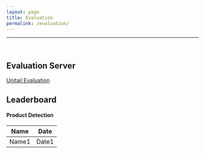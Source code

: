 ```yaml
---
layout: page
title: Evaluation
permalink: /evaluation/
---
```

<hr>
<br>

<div>
  <h2>Evaluation Server</h2>
  <p><a href="http://128.2.24.114:8000">Unitail Evaluation</a>
    </p>
</div>

<h2>Leaderboard</h2>
<h4>Product Detection</h4>
<table>
  <thead>
    <tr>
      <th>Name</th>
      <th>Date</th>
    </tr>
  </thead>
  <tbody>
    <tr>
      <td>Name1</td>
      <td>Date1</td>
    </tr>
  </tbody>
</table>
